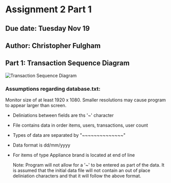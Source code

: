 # Assignment 2 Part 1
## Due date:  Tuesday Nov 19
## Author: Christopher Fulgham


## Part 1: Transaction Sequence Diagram

![Transaction Sequence Diagram](https://git.txstate.edu/CS3354/cf1031/blob/master/assign2/Transaction_Sequence.PNG)

### Assumptions regarding database.txt:

Monitor size of at least 1920 x 1080. Smaller resolutions may cause program to appear larger than screen.

* Deliniations between fields are ths '~' character
* File contains data in order items, users, transactions, user count
* Types of data are separated by "~~~~~~~~~~~~~~"
* Data format is dd/mm/yyyy
* For items of type Appliance brand is located at end of line

  Note: Program will not allow for a '~' to be entered as part of the data. It is assumed that the initial data file will not contain an out of place deliniation characters and that it will follow the above format.